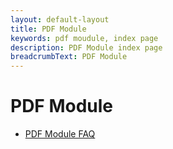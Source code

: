 ```yaml
---
layout: default-layout
title: PDF Module
keywords: pdf moudule, index page
description: PDF Module index page
breadcrumbText: PDF Module
---
```



# PDF Module

- [PDF Module FAQ](pdf-module.md)